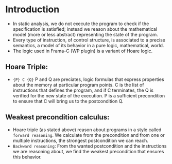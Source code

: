 # Introduction
- In static analysis, we do not execute the program to check if the specification is satisfied; instead we reason about the mathematical model (more or less abstract) representing the state of the program.
- Every type of instruction, of control structure, is associated to a precise semantics, a model of its behavior in a pure logic, mathematical, world. 
- The logic used in Frama-C (WP plugin) is a variant of Hoare logic. 

## Hoare Triple:
- ```{P} C {Q}```
  P and Q are preciates, logic formulas that express properties about the memory at particular program points. C is the list of instructions that defines the program, and if C terminates, the Q is verified for the new state of the execution. P is a sufficient precondition to ensure that C will bring us to the postcondition Q. 

## Weakest precondition calculus:
- Hoare triple (as stated above) reason about programs in a style called ```forward reasoning```. We calculate from the precondition and from one or multiple instructions, the strongest postcondition we can reach. 
- ```Backward reasoning```: From the wanted postcondition and the instructions we are reasoning about, we find the weakest precondition that ensures this behavior.